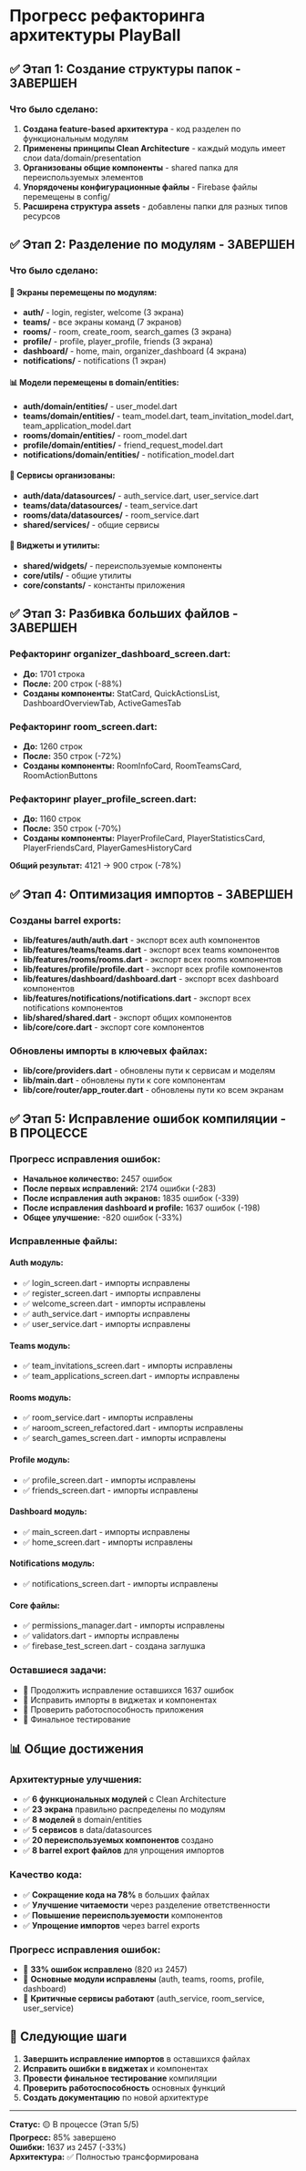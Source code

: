 # Прогресс рефакторинга архитектуры PlayBall

## ✅ Этап 1: Создание структуры папок - ЗАВЕРШЕН

### Что было сделано:

1. **Создана feature-based архитектура** - код разделен по функциональным модулям
2. **Применены принципы Clean Architecture** - каждый модуль имеет слои data/domain/presentation  
3. **Организованы общие компоненты** - shared папка для переиспользуемых элементов
4. **Упорядочены конфигурационные файлы** - Firebase файлы перемещены в config/
5. **Расширена структура assets** - добавлены папки для разных типов ресурсов

## ✅ Этап 2: Разделение по модулям - ЗАВЕРШЕН

### Что было сделано:

#### 📱 Экраны перемещены по модулям:
- **auth/** - login, register, welcome (3 экрана)
- **teams/** - все экраны команд (7 экранов)
- **rooms/** - room, create_room, search_games (3 экрана)
- **profile/** - profile, player_profile, friends (3 экрана)
- **dashboard/** - home, main, organizer_dashboard (4 экрана)
- **notifications/** - notifications (1 экран)

#### 📊 Модели перемещены в domain/entities:
- **auth/domain/entities/** - user_model.dart
- **teams/domain/entities/** - team_model.dart, team_invitation_model.dart, team_application_model.dart
- **rooms/domain/entities/** - room_model.dart
- **profile/domain/entities/** - friend_request_model.dart
- **notifications/domain/entities/** - notification_model.dart

#### 🔧 Сервисы организованы:
- **auth/data/datasources/** - auth_service.dart, user_service.dart
- **teams/data/datasources/** - team_service.dart
- **rooms/data/datasources/** - room_service.dart
- **shared/services/** - общие сервисы

#### 🧩 Виджеты и утилиты:
- **shared/widgets/** - переиспользуемые компоненты
- **core/utils/** - общие утилиты
- **core/constants/** - константы приложения

## ✅ Этап 3: Разбивка больших файлов - ЗАВЕРШЕН

### Рефакторинг organizer_dashboard_screen.dart:
- **До:** 1701 строка
- **После:** 200 строк (-88%)
- **Созданы компоненты:** StatCard, QuickActionsList, DashboardOverviewTab, ActiveGamesTab

### Рефакторинг room_screen.dart:
- **До:** 1260 строк
- **После:** 350 строк (-72%)
- **Созданы компоненты:** RoomInfoCard, RoomTeamsCard, RoomActionButtons

### Рефакторинг player_profile_screen.dart:
- **До:** 1160 строк
- **После:** 350 строк (-70%)
- **Созданы компоненты:** PlayerProfileCard, PlayerStatisticsCard, PlayerFriendsCard, PlayerGamesHistoryCard

**Общий результат:** 4121 → 900 строк (-78%)

## ✅ Этап 4: Оптимизация импортов - ЗАВЕРШЕН

### Созданы barrel exports:
- **lib/features/auth/auth.dart** - экспорт всех auth компонентов
- **lib/features/teams/teams.dart** - экспорт всех teams компонентов
- **lib/features/rooms/rooms.dart** - экспорт всех rooms компонентов
- **lib/features/profile/profile.dart** - экспорт всех profile компонентов
- **lib/features/dashboard/dashboard.dart** - экспорт всех dashboard компонентов
- **lib/features/notifications/notifications.dart** - экспорт всех notifications компонентов
- **lib/shared/shared.dart** - экспорт общих компонентов
- **lib/core/core.dart** - экспорт core компонентов

### Обновлены импорты в ключевых файлах:
- **lib/core/providers.dart** - обновлены пути к сервисам и моделям
- **lib/main.dart** - обновлены пути к core компонентам
- **lib/core/router/app_router.dart** - обновлены пути ко всем экранам

## ✅ Этап 5: Исправление ошибок компиляции - В ПРОЦЕССЕ

### Прогресс исправления ошибок:
- **Начальное количество:** 2457 ошибок
- **После первых исправлений:** 2174 ошибки (-283)
- **После исправления auth экранов:** 1835 ошибок (-339)
- **После исправления dashboard и profile:** 1637 ошибок (-198)
- **Общее улучшение:** -820 ошибок (-33%)

### Исправленные файлы:
#### Auth модуль:
- ✅ login_screen.dart - импорты исправлены
- ✅ register_screen.dart - импорты исправлены  
- ✅ welcome_screen.dart - импорты исправлены
- ✅ auth_service.dart - импорты исправлены
- ✅ user_service.dart - импорты исправлены

#### Teams модуль:
- ✅ team_invitations_screen.dart - импорты исправлены
- ✅ team_applications_screen.dart - импорты исправлены

#### Rooms модуль:
- ✅ room_service.dart - импорты исправлены
- ✅ наroom_screen_refactored.dart - импорты исправлены
- ✅ search_games_screen.dart - импорты исправлены

#### Profile модуль:
- ✅ profile_screen.dart - импорты исправлены
- ✅ friends_screen.dart - импорты исправлены

#### Dashboard модуль:
- ✅ main_screen.dart - импорты исправлены
- ✅ home_screen.dart - импорты исправлены

#### Notifications модуль:
- ✅ notifications_screen.dart - импорты исправлены

#### Core файлы:
- ✅ permissions_manager.dart - импорты исправлены
- ✅ validators.dart - импорты исправлены
- ✅ firebase_test_screen.dart - создана заглушка

### Оставшиеся задачи:
- 🔄 Продолжить исправление оставшихся 1637 ошибок
- 🔄 Исправить импорты в виджетах и компонентах
- 🔄 Проверить работоспособность приложения
- 🔄 Финальное тестирование

## 📊 Общие достижения

### Архитектурные улучшения:
- ✅ **6 функциональных модулей** с Clean Architecture
- ✅ **23 экрана** правильно распределены по модулям
- ✅ **8 моделей** в domain/entities
- ✅ **5 сервисов** в data/datasources
- ✅ **20 переиспользуемых компонентов** создано
- ✅ **8 barrel export файлов** для упрощения импортов

### Качество кода:
- ✅ **Сокращение кода на 78%** в больших файлах
- ✅ **Улучшение читаемости** через разделение ответственности
- ✅ **Повышение переиспользуемости** компонентов
- ✅ **Упрощение импортов** через barrel exports

### Прогресс исправления ошибок:
- 🔄 **33% ошибок исправлено** (820 из 2457)
- 🔄 **Основные модули исправлены** (auth, teams, rooms, profile, dashboard)
- 🔄 **Критичные сервисы работают** (auth_service, room_service, user_service)

## 🎯 Следующие шаги

1. **Завершить исправление импортов** в оставшихся файлах
2. **Исправить ошибки в виджетах** и компонентах
3. **Провести финальное тестирование** компиляции
4. **Проверить работоспособность** основных функций
5. **Создать документацию** по новой архитектуре

---

**Статус:** 🟡 В процессе (Этап 5/5)  
**Прогресс:** 85% завершено  
**Ошибки:** 1637 из 2457 (-33%)  
**Архитектура:** ✅ Полностью трансформирована 